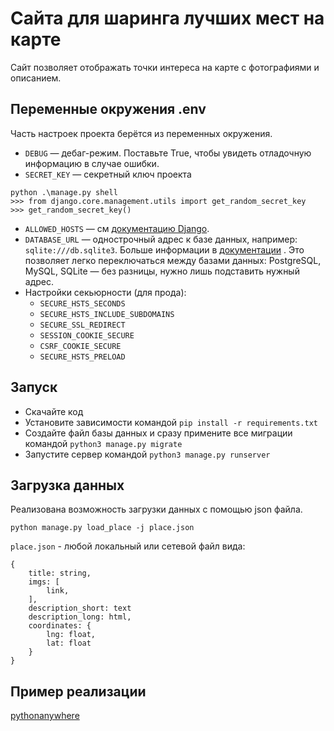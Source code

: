 # Сайта для шаринга лучших мест на карте

Сайт позволяет отображать точки интереса на карте с фотографиями и описанием. 

## Переменные окружения .env

Часть настроек проекта берётся из переменных окружения.
- `DEBUG` — дебаг-режим. Поставьте True, чтобы увидеть отладочную информацию в случае ошибки.
- `SECRET_KEY` — секретный ключ проекта
```
python .\manage.py shell
>>> from django.core.management.utils import get_random_secret_key
>>> get_random_secret_key()
```
- `ALLOWED_HOSTS` — см [документацию Django](https://docs.djangoproject.com/en/3.1/ref/settings/#allowed-hosts).
- `DATABASE_URL` — однострочный адрес к базе данных, например: `sqlite:///db.sqlite3`. Больше информации в [документации](https://github.com/jacobian/dj-database-url#url-schema)
. Это позволяет легко переключаться между базами данных: PostgreSQL, MySQL, SQLite — без разницы, нужно лишь подставить нужный адрес.
- Настройки секьюрности (для прода):
  - `SECURE_HSTS_SECONDS`
  - `SECURE_HSTS_INCLUDE_SUBDOMAINS`
  - `SECURE_SSL_REDIRECT`
  - `SESSION_COOKIE_SECURE`
  - `CSRF_COOKIE_SECURE`
  - `SECURE_HSTS_PRELOAD`
  
## Запуск

- Скачайте код
- Установите зависимости командой `pip install -r requirements.txt`
- Создайте файл базы данных и сразу примените все миграции командой `python3 manage.py migrate`
- Запустите сервер командой `python3 manage.py runserver`  

## Загрузка данных
Реализована возможность загрузки данных с помощью json файла.
```
python manage.py load_place -j place.json
```
`place.json` - любой локальный или сетевой файл вида:
```
{
	title: string,
	imgs: [
		link,
	],
	description_short: text
	description_long: html,
	coordinates: {
		lng: float,
		lat: float
	}
}
```
## Пример реализации
[pythonanywhere](https://tarodo.pythonanywhere.com/)